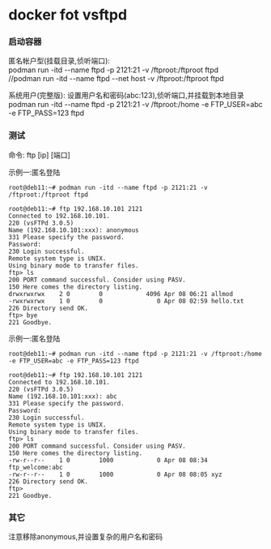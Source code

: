 # docker fot vsftpd

### 启动容器
匿名帐户型(挂载目录,侦听端口):  
podman run -itd --name ftpd -p 2121:21 -v /ftproot:/ftproot ftpd  
//podman run -itd --name ftpd --net host -v /ftproot:/ftproot ftpd  

系统用户(完整版): 设置用户名和密码(abc:123),侦听端口,并挂载到本地目录
podman run -itd --name ftpd -p 2121:21 -v /ftproot:/home -e FTP_USER=abc -e FTP_PASS=123 ftpd


### 测试
命令: ftp [ip] [端口]

示例一:匿名登陆
```
root@deb11:~# podman run -itd --name ftpd -p 2121:21 -v /ftproot:/ftproot ftpd 

root@deb11:~# ftp 192.168.10.101 2121
Connected to 192.168.10.101.
220 (vsFTPd 3.0.5)
Name (192.168.10.101:xxx): anonymous
331 Please specify the password.
Password:
230 Login successful.
Remote system type is UNIX.
Using binary mode to transfer files.
ftp> ls
200 PORT command successful. Consider using PASV.
150 Here comes the directory listing.
drwxrwxrwx    2 0        0            4096 Apr 08 06:21 allmod
-rwxrwxrwx    1 0        0               0 Apr 08 02:59 hello.txt
226 Directory send OK.
ftp> bye
221 Goodbye.
```

示例一:匿名登陆
```
root@deb11:~# podman run -itd --name ftpd -p 2121:21 -v /ftproot:/home -e FTP_USER=abc -e FTP_PASS=123 ftpd

root@deb11:~# ftp 192.168.10.101 2121
Connected to 192.168.10.101.
220 (vsFTPd 3.0.5)
Name (192.168.10.101:xxx): abc
331 Please specify the password.
Password:
230 Login successful.
Remote system type is UNIX.
Using binary mode to transfer files.
ftp> ls
200 PORT command successful. Consider using PASV.
150 Here comes the directory listing.
-rw-r--r--    1 0        1000            0 Apr 08 08:34 ftp_welcome:abc
-rw-r--r--    1 0        1000            0 Apr 08 08:05 xyz
226 Directory send OK.
ftp>
221 Goodbye.
```


### 其它
注意移除anonymous,并设置复杂的用户名和密码





